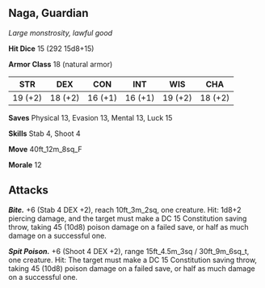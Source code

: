 ## Naga, Guardian

*Large monstrosity, lawful good*

**Hit Dice** 15 (292 15d8+15)

**Armor Class** 18 (natural armor)

| STR     | DEX     | CON     | INT     | WIS     | CHA     |
|---------|---------|---------|---------|---------|---------|
| 19 (+2) | 18 (+2) | 16 (+1) | 16 (+1) | 19 (+2) | 18 (+2) |

**Saves** Physical 13, Evasion 13, Mental 13, Luck 15

**Skills** Stab 4, Shoot 4

**Move** 40ft_12m_8sq_F

**Morale** 12

## Attacks

***Bite.*** +6 (Stab 4 DEX +2), reach 10ft_3m_2sq, one creature. Hit: 1d8+2 piercing damage, and the target must make a DC 15 Constitution saving throw, taking 45 (10d8) poison damage on a failed save, or half as much damage on a successful one.

***Spit Poison.*** +6 (Shoot 4 DEX +2), range 15ft_4.5m_3sq / 30ft_9m_6sq_t, one creature. Hit: The target must make a DC 15 Constitution saving throw, taking 45 (10d8) poison damage on a failed save, or half as much damage on a successful one.

